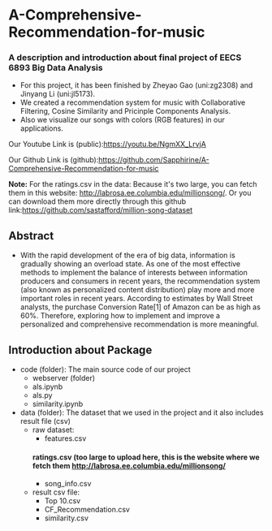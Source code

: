 # A-Comprehensive-Recommendation-for-music
### A description and introduction about final project of EECS 6893 Big Data Analysis
- For this project, it has been finished by Zheyao Gao (uni:zg2308) and Jinyang Li (uni:jl5173).
- We created a recommendation system for music with Collaborative Filtering, Cosine Similarity and Pricinple Components Analysis.
- Also we visualize our songs with colors (RGB features) in our applications.

Our Youtube Link is (public):https://youtu.be/NgmXX_LrvjA 


Our Github Link is (github):https://github.com/Sapphirine/A-Comprehensive-Recommendation-for-music

**Note:**
For the ratings.csv in the data:
  Because it's two large, you can fetch them in this website: http://labrosa.ee.columbia.edu/millionsong/. Or you can download them more directly through this github link:https://github.com/sastafford/million-song-dataset

## Abstract
- With the rapid development of the era of big data, information is gradually showing an overload state. As one of the most effective methods to implement the balance of interests between information producers and consumers in recent years, the recommendation system (also known as personalized content distribution) play more and more important roles in recent years. According to estimates by Wall Street analysts, the purchase Conversion Rate[1] of Amazon can be as high as 60%. Therefore, exploring how to implement and improve a personalized and comprehensive recommendation is more meaningful.

## Introduction about Package
- code (folder): The main source code of our project
  - webserver (folder)
  - als.ipynb
  - als.py
  - similarity.ipynb
- data (folder): The dataset that we used in the project and it also includes result file (csv)
  - raw dataset:
    - features.csv
    #### ratings.csv (too large to upload here, this is the website where we fetch them http://labrosa.ee.columbia.edu/millionsong/
    - song_info.csv
  - result csv file:
    - Top 10.csv
    - CF_Recommendation.csv
    - similarity.csv
